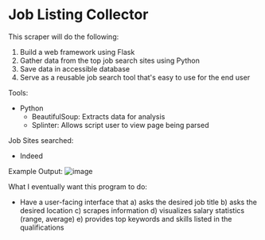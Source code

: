 # Job Listing Collector
This scraper will do the following:
1. Build a web framework using Flask
2. Gather data from the top job search sites using Python
3. Save data in accessible database
4. Serve as a reusable job search tool that's easy to use for the end user

Tools:
- Python
  - BeautifulSoup: Extracts data for analysis
  - Splinter: Allows script user to view page being parsed

Job Sites searched:
- Indeed

Example Output:
![image](https://user-images.githubusercontent.com/31219195/229323037-abe96e83-8d50-4385-a7f1-d24b9e4db36b.png)

What I eventually want this program to do:
- Have a user-facing interface that 
  a) asks the desired job title
  b) asks the desired location
  c) scrapes information
  d) visualizes salary statistics (range, average)
  e) provides top keywords and skills listed in the qualifications
